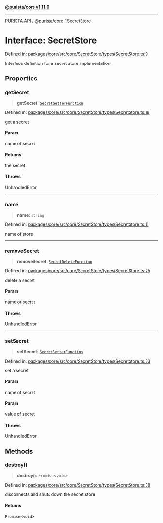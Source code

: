 [**@purista/core v1.11.0**](../README.md)

***

[PURISTA API](../../../packages.md) / [@purista/core](../README.md) / SecretStore

# Interface: SecretStore

Defined in: [packages/core/src/core/SecretStore/types/SecretStore.ts:9](https://github.com/puristajs/purista/blob/master/packages/core/src/core/SecretStore/types/SecretStore.ts#L9)

Interface definition for a secret store implementation

## Properties

### getSecret

> **getSecret**: [`SecretGetterFunction`](../type-aliases/SecretGetterFunction.md)

Defined in: [packages/core/src/core/SecretStore/types/SecretStore.ts:18](https://github.com/puristajs/purista/blob/master/packages/core/src/core/SecretStore/types/SecretStore.ts#L18)

get a secret

#### Param

name of secret

#### Returns

the secret

#### Throws

UnhandledError

***

### name

> **name**: `string`

Defined in: [packages/core/src/core/SecretStore/types/SecretStore.ts:11](https://github.com/puristajs/purista/blob/master/packages/core/src/core/SecretStore/types/SecretStore.ts#L11)

name of store

***

### removeSecret

> **removeSecret**: [`SecretDeleteFunction`](../type-aliases/SecretDeleteFunction.md)

Defined in: [packages/core/src/core/SecretStore/types/SecretStore.ts:25](https://github.com/puristajs/purista/blob/master/packages/core/src/core/SecretStore/types/SecretStore.ts#L25)

delete a secret

#### Param

name of secret

#### Throws

UnhandledError

***

### setSecret

> **setSecret**: [`SecretSetterFunction`](../type-aliases/SecretSetterFunction.md)

Defined in: [packages/core/src/core/SecretStore/types/SecretStore.ts:33](https://github.com/puristajs/purista/blob/master/packages/core/src/core/SecretStore/types/SecretStore.ts#L33)

set a secret

#### Param

name of secret

#### Param

value of secret

#### Throws

UnhandledError

## Methods

### destroy()

> **destroy**(): `Promise`\<`void`\>

Defined in: [packages/core/src/core/SecretStore/types/SecretStore.ts:38](https://github.com/puristajs/purista/blob/master/packages/core/src/core/SecretStore/types/SecretStore.ts#L38)

disconnects and shuts down the secret store

#### Returns

`Promise`\<`void`\>
